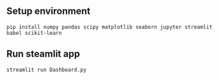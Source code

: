 ## Setup environment
```
pip install numpy pandas scipy matplotlib seaborn jupyter streamlit babel scikit-learn
```

## Run steamlit app
```
streamlit run Dashboard.py
```
